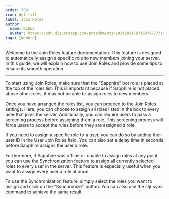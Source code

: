 ```yaml
---
order: 700
icon: dot-fill
label: Join Roles
author:
  name: Robbe
  avatar: https://cdn.discordapp.com/attachments/1034201179716079777/1084940308686589992/Robbe.png
tags: [module]
---
```


Welcome to the Join Roles feature documentation. This feature is designed to automatically assign a specific role to new members joining your server. In this guide, we will explain how to use Join Roles and provide some tips to ensure its smooth operation.

---

To start using Join Roles, make sure that the "Sapphire" bot role is placed at the top of the roles list. This is important because if Sapphire is not placed above other roles, it may not be able to assign roles to new members.

Once you have arranged the roles list, you can proceed to the Join Roles settings. Here, you can choose to assign all roles listed in the box to every user that joins the server. Additionally, you can require users to pass a screening process before assigning them a role. This screening process will force users to accept the rules before they are assigned a role.

If you need to assign a specific role to a user, you can do so by adding their user ID in the User Join Roles field. You can also set a delay time in seconds before Sapphire assigns the user a role.

Furthermore, if Sapphire was offline or unable to assign roles at any point, you can use the Synchronization feature to assign all currently selected roles to every user in the server. This feature is especially useful when you want to assign every user a role at once.

To use the Synchronization feature, simply select the roles you want to assign and click on the "Synchronize" button. You can also use the s!jr sync command to achieve the same result.